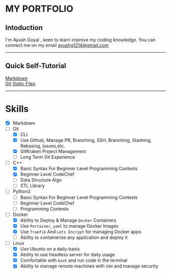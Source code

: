 # MY PORTFOLIO

## Intoduction
I'm Ayush Goyal , keen to learn improve my coding knowledge. You can connect me on my email <ayushg1214@gmail.com>

---

## Quick Self-Tutorial

[Markdown](./markdown_tutorial.md)  
[Git](./git_tutorial.md)
[Static Files](./staticfile.md)

---

# Skills
* [x] Markdown
* [ ] Git
    * [x] CLI
    * [x] Use Github, Manage PR, Branching, SSH, Branching, Stashing, Rebasing, Issues,etc.
    * [x] GitKraken Project Management
    * [ ] Long Term Git Experience
* [ ] C++
    * [x] Basic Syntax For Beginner Level Programming Contests
    * [x] Beginner Level CodeChef
    * [ ] Data Structure Algo
    * [ ] STL Library
* [ ] Python3
    * [ ] Basic Syntax For Beginner Level Programming Contests
    * [ ] Beginner Level CodeChef
    * [ ] Programming Contests
* [ ] Docker
    * [x] Ability to Deploy & Manage `Docker` Containers
    * [x] Use `Portainer`,  `yaml` to manage Docker Images
    * [x] Use `Traefik` And `Lets Encrypt` for managing Docker apps
    * [ ] Ability to containerise any application and deploy it
* [ ] Linux
    * [x] Use Ubuntu on a daily-basis
    * [x] Ability to use headless server for daily usage
    * [x] Comfortable with `bash` and run code in the terminal
    * [x] Ability to manage remote machines with `SSH` and manage security
